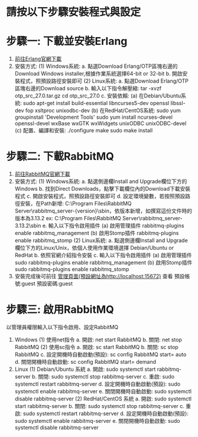 # 請按以下步驟安裝程式與設定
# 步驟一: 下載並安裝Erlang
1. [前往Erlang官網下載](https://www.erlang.org/downloads)
2. 安裝方式:
   (1) Windows系統:
     a. 點選Download Erlang/OTP區塊右邊的Download Windows installer,根據作業系統選擇64-bit or 32-bit
     b. 開啟安裝程式，照預設路徑安裝即可
   (2) Linux系統:
     a. 點選Download Erlang/OTP區塊右邊的Download source
     b. 輸入以下指令解壓縮:
       tar -xvzf otp_src_27.0.tar.gz
       cd otp_src_27.0
     c. 安裝依賴:
       (a) 在Debian/Ubuntu系統:
         sudo apt-get install build-essential libncurses5-dev openssl libssl-dev fop xsltproc unixodbc-dev
       (b) 在RedHat/CentOS系統:
         sudo yum groupinstall 'Development Tools'
         sudo yum install ncurses-devel openssl-devel wxBase wxGTK wxWidgets unixODBC unixODBC-devel
       (c) 配置、編譯和安裝:
         ./configure
         make
         sudo make install

# 步驟二: 下載RabbitMQ
1. [前往RabbitMQ官網下載](https://www.rabbitmq.com/docs/download)
2. 安裝方式:
   (1) Windows系統:
     a. 點選側邊欄Install and Upgrade欄位下方的Windows
     b. 找到Direct Downloads，點擊下載欄位內的Download下載安裝程式
     c. 開啟安裝程式，照預設路徑安裝即可
     d. 設定環境變數，若按照預設路徑安裝，在Path新增: C:\Program Files\RabbitMQ Server\rabbitmq_server-{version}\sbin，依版本新增，如撰寫這份文件時的版本為3.13.2 ex: C:\Program Files\RabbitMQ Server\rabbitmq_server-3.13.2\sbin
     e. 輸入以下指令啟用插件
       (a) 啟用管理插件
         rabbitmq-plugins enable rabbitmq_management
       (b) 啟用Stomp插件
         rabbitmq-plugins enable rabbitmq_stomp
   (2) Linux系統:
     a. 點選側邊欄Install and Upgrade欄位下方的Linux/Unix，依個人使用作業環境選擇 Debian/Ubuntu or RedHat
     b. 依照官網介紹指令安裝
     c. 輸入以下指令啟用插件
       (a) 啟用管理插件
         sudo rabbitmq-plugins enable rabbitmq_management
       (b) 啟用Stomp插件
         sudo rabbitmq-plugins enable rabbitmq_stomp
3. 安裝完成後可前往 [管理頁面(預設網址為http://localhost:15672)](http://localhost:15672) 查看
  預設帳號:guest
  預設密碼:guest

# 步驟三: 啟用RabbitMQ
以管理員權限輸入以下指令啟用、設定RabbitMQ
1. Windows
  (1) 使用net指令
    a. 開啟:
      net start RabbitMQ
    b. 關閉:
      net stop RabbitMQ
  (2) 使用sc指令
    a. 開啟:
      sc start RabbitMQ
    b. 關閉:
      sc stop RabbitMQ
    c. 設定開機時自動啟動(預設):
      sc config RabbitMQ start= auto
    d. 關閉開機時自動啟動:
      sc config RabbitMQ start= demand
2. Linux
  (1) Debian/Ubuntu 系統
    a. 開啟:
      sudo systemctl start rabbitmq-server
    b. 關閉:
      sudo systemctl stop rabbitmq-server
    c. 重啟:
      sudo systemctl restart rabbitmq-server
    d. 設定開機時自動啟動(預設):
      sudo systemctl enable rabbitmq-server
    e. 關閉開機時自動啟動:
      sudo systemctl disable rabbitmq-server
  (2) RedHat/CentOS 系統
    a. 開啟:
      sudo systemctl start rabbitmq-server
    b. 關閉:
      sudo systemctl stop rabbitmq-server
    c. 重啟:
      sudo systemctl restart rabbitmq-server
    d. 設定開機時自動啟動(預設):
      sudo systemctl enable rabbitmq-server
    e. 關閉開機時自動啟動:
      sudo systemctl disable rabbitmq-server

